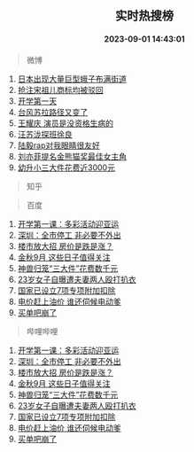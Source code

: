 <div align="center"><h2>实时热搜榜</h2><h4>2023-09-01 14:43:01</h4></div>

> 微博  

1. [日本出现大量巨型蛾子布满街道](https://s.weibo.com/weibo?q=%23%E6%97%A5%E6%9C%AC%E5%87%BA%E7%8E%B0%E5%A4%A7%E9%87%8F%E5%B7%A8%E5%9E%8B%E8%9B%BE%E5%AD%90%E5%B8%83%E6%BB%A1%E8%A1%97%E9%81%93%23&t=31&band_rank=1&Refer=top)<br />
2. [抢注宋祖儿商标均被驳回](https://s.weibo.com/weibo?q=%23%E6%8A%A2%E6%B3%A8%E5%AE%8B%E7%A5%96%E5%84%BF%E5%95%86%E6%A0%87%E5%9D%87%E8%A2%AB%E9%A9%B3%E5%9B%9E%23&t=31&band_rank=2&Refer=top)<br />
3. [开学第一天](https://s.weibo.com/weibo?q=%23%E5%BC%80%E5%AD%A6%E7%AC%AC%E4%B8%80%E5%A4%A9%23&t=31&band_rank=3&Refer=top)<br />
4. [台风苏拉路径又变了](https://s.weibo.com/weibo?q=%23%E5%8F%B0%E9%A3%8E%E8%8B%8F%E6%8B%89%E8%B7%AF%E5%BE%84%E5%8F%88%E5%8F%98%E4%BA%86%23&t=31&band_rank=4&Refer=top)<br />
5. [王耀庆 演员是没资格生病的](https://s.weibo.com/weibo?q=%E7%8E%8B%E8%80%80%E5%BA%86%20%E6%BC%94%E5%91%98%E6%98%AF%E6%B2%A1%E8%B5%84%E6%A0%BC%E7%94%9F%E7%97%85%E7%9A%84&t=31&band_rank=5&Refer=top)<br />
6. [汪苏泷探班徐良](https://s.weibo.com/weibo?q=%23%E6%B1%AA%E8%8B%8F%E6%B3%B7%E6%8E%A2%E7%8F%AD%E5%BE%90%E8%89%AF%23&t=31&band_rank=6&Refer=top)<br />
7. [陆毅rap对我眼睛很友好](https://s.weibo.com/weibo?q=%23%E9%99%86%E6%AF%85rap%E5%AF%B9%E6%88%91%E7%9C%BC%E7%9D%9B%E5%BE%88%E5%8F%8B%E5%A5%BD%23&t=31&band_rank=7&Refer=top)<br />
8. [刘亦菲提名金熊猫奖最佳女主角](https://s.weibo.com/weibo?q=%23%E5%88%98%E4%BA%A6%E8%8F%B2%E6%8F%90%E5%90%8D%E9%87%91%E7%86%8A%E7%8C%AB%E5%A5%96%E6%9C%80%E4%BD%B3%E5%A5%B3%E4%B8%BB%E8%A7%92%23&t=31&band_rank=8&Refer=top)<br />
9. [幼升小三大件花费近3000元](https://s.weibo.com/weibo?q=%23%E5%B9%BC%E5%8D%87%E5%B0%8F%E4%B8%89%E5%A4%A7%E4%BB%B6%E8%8A%B1%E8%B4%B9%E8%BF%913000%E5%85%83%23&t=31&band_rank=9&Refer=top)<br />

> 知乎  


> 百度  

1. [开学第一课：多彩活动迎亚运](https://www.baidu.com/s?wd=%E5%BC%80%E5%AD%A6%E7%AC%AC%E4%B8%80%E8%AF%BE%EF%BC%9A%E5%A4%9A%E5%BD%A9%E6%B4%BB%E5%8A%A8%E8%BF%8E%E4%BA%9A%E8%BF%90&sa=fyb_news&rsv_dl=fyb_news)<br />
2. [深圳：全市停工 非必要不外出](https://www.baidu.com/s?wd=%E6%B7%B1%E5%9C%B3%EF%BC%9A%E5%85%A8%E5%B8%82%E5%81%9C%E5%B7%A5+%E9%9D%9E%E5%BF%85%E8%A6%81%E4%B8%8D%E5%A4%96%E5%87%BA&sa=fyb_news&rsv_dl=fyb_news)<br />
3. [楼市放大招 房价是跌是涨？](https://www.baidu.com/s?wd=%E6%A5%BC%E5%B8%82%E6%94%BE%E5%A4%A7%E6%8B%9B+%E6%88%BF%E4%BB%B7%E6%98%AF%E8%B7%8C%E6%98%AF%E6%B6%A8%EF%BC%9F&sa=fyb_news&rsv_dl=fyb_news)<br />
4. [金秋9月 这些日子值得关注](https://www.baidu.com/s?wd=%E9%87%91%E7%A7%8B9%E6%9C%88+%E8%BF%99%E4%BA%9B%E6%97%A5%E5%AD%90%E5%80%BC%E5%BE%97%E5%85%B3%E6%B3%A8&sa=fyb_news&rsv_dl=fyb_news)<br />
5. [神兽归笼“三大件”花费数千元](https://www.baidu.com/s?wd=%E7%A5%9E%E5%85%BD%E5%BD%92%E7%AC%BC%E2%80%9C%E4%B8%89%E5%A4%A7%E4%BB%B6%E2%80%9D%E8%8A%B1%E8%B4%B9%E6%95%B0%E5%8D%83%E5%85%83&sa=fyb_news&rsv_dl=fyb_news)<br />
6. [23岁女子自曝遭夫妻两人殴打扒衣](https://www.baidu.com/s?wd=23%E5%B2%81%E5%A5%B3%E5%AD%90%E8%87%AA%E6%9B%9D%E9%81%AD%E5%A4%AB%E5%A6%BB%E4%B8%A4%E4%BA%BA%E6%AE%B4%E6%89%93%E6%89%92%E8%A1%A3&sa=fyb_news&rsv_dl=fyb_news)<br />
7. [国家已设立7项专项附加扣除](https://www.baidu.com/s?wd=%E5%9B%BD%E5%AE%B6%E5%B7%B2%E8%AE%BE%E7%AB%8B7%E9%A1%B9%E4%B8%93%E9%A1%B9%E9%99%84%E5%8A%A0%E6%89%A3%E9%99%A4&sa=fyb_news&rsv_dl=fyb_news)<br />
8. [电价赶上油价 谁还伺候电动爹](https://www.baidu.com/s?wd=%E7%94%B5%E4%BB%B7%E8%B5%B6%E4%B8%8A%E6%B2%B9%E4%BB%B7+%E8%B0%81%E8%BF%98%E4%BC%BA%E5%80%99%E7%94%B5%E5%8A%A8%E7%88%B9&sa=fyb_news&rsv_dl=fyb_news)<br />
9. [买单吧崩了](https://www.baidu.com/s?wd=%E4%B9%B0%E5%8D%95%E5%90%A7%E5%B4%A9%E4%BA%86&sa=fyb_news&rsv_dl=fyb_news)<br />

> 哔哩哔哩  

1. [开学第一课：多彩活动迎亚运](https://www.baidu.com/s?wd=%E5%BC%80%E5%AD%A6%E7%AC%AC%E4%B8%80%E8%AF%BE%EF%BC%9A%E5%A4%9A%E5%BD%A9%E6%B4%BB%E5%8A%A8%E8%BF%8E%E4%BA%9A%E8%BF%90&sa=fyb_news&rsv_dl=fyb_news)<br />
2. [深圳：全市停工 非必要不外出](https://www.baidu.com/s?wd=%E6%B7%B1%E5%9C%B3%EF%BC%9A%E5%85%A8%E5%B8%82%E5%81%9C%E5%B7%A5+%E9%9D%9E%E5%BF%85%E8%A6%81%E4%B8%8D%E5%A4%96%E5%87%BA&sa=fyb_news&rsv_dl=fyb_news)<br />
3. [楼市放大招 房价是跌是涨？](https://www.baidu.com/s?wd=%E6%A5%BC%E5%B8%82%E6%94%BE%E5%A4%A7%E6%8B%9B+%E6%88%BF%E4%BB%B7%E6%98%AF%E8%B7%8C%E6%98%AF%E6%B6%A8%EF%BC%9F&sa=fyb_news&rsv_dl=fyb_news)<br />
4. [金秋9月 这些日子值得关注](https://www.baidu.com/s?wd=%E9%87%91%E7%A7%8B9%E6%9C%88+%E8%BF%99%E4%BA%9B%E6%97%A5%E5%AD%90%E5%80%BC%E5%BE%97%E5%85%B3%E6%B3%A8&sa=fyb_news&rsv_dl=fyb_news)<br />
5. [神兽归笼“三大件”花费数千元](https://www.baidu.com/s?wd=%E7%A5%9E%E5%85%BD%E5%BD%92%E7%AC%BC%E2%80%9C%E4%B8%89%E5%A4%A7%E4%BB%B6%E2%80%9D%E8%8A%B1%E8%B4%B9%E6%95%B0%E5%8D%83%E5%85%83&sa=fyb_news&rsv_dl=fyb_news)<br />
6. [23岁女子自曝遭夫妻两人殴打扒衣](https://www.baidu.com/s?wd=23%E5%B2%81%E5%A5%B3%E5%AD%90%E8%87%AA%E6%9B%9D%E9%81%AD%E5%A4%AB%E5%A6%BB%E4%B8%A4%E4%BA%BA%E6%AE%B4%E6%89%93%E6%89%92%E8%A1%A3&sa=fyb_news&rsv_dl=fyb_news)<br />
7. [国家已设立7项专项附加扣除](https://www.baidu.com/s?wd=%E5%9B%BD%E5%AE%B6%E5%B7%B2%E8%AE%BE%E7%AB%8B7%E9%A1%B9%E4%B8%93%E9%A1%B9%E9%99%84%E5%8A%A0%E6%89%A3%E9%99%A4&sa=fyb_news&rsv_dl=fyb_news)<br />
8. [电价赶上油价 谁还伺候电动爹](https://www.baidu.com/s?wd=%E7%94%B5%E4%BB%B7%E8%B5%B6%E4%B8%8A%E6%B2%B9%E4%BB%B7+%E8%B0%81%E8%BF%98%E4%BC%BA%E5%80%99%E7%94%B5%E5%8A%A8%E7%88%B9&sa=fyb_news&rsv_dl=fyb_news)<br />
9. [买单吧崩了](https://www.baidu.com/s?wd=%E4%B9%B0%E5%8D%95%E5%90%A7%E5%B4%A9%E4%BA%86&sa=fyb_news&rsv_dl=fyb_news)<br />
